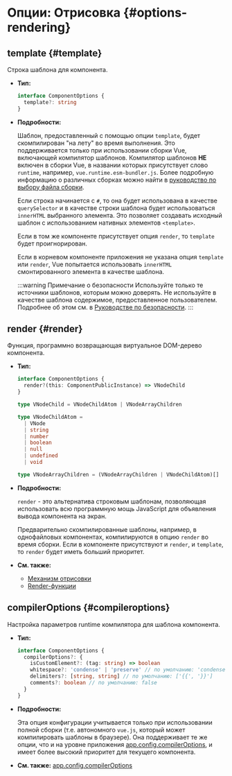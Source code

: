 # Опции: Отрисовка {#options-rendering}

## template {#template}

Строка шаблона для компонента.

- **Тип:**

  ```ts
  interface ComponentOptions {
    template?: string
  }
  ```

- **Подробности:**

  Шаблон, предоставленный с помощью опции `template`, будет скомпилирован "на лету" во время выполнения. Это поддерживается только при использовании сборки Vue, включающей компилятор шаблонов. Компилятор шаблонов **НЕ** включен в сборки Vue, в названии которых присутствует слово `runtime`, например, `vue.runtime.esm-bundler.js`. Более подробную информацию о различных сборках можно найти в [руководство по выбору файла сборки](https://github.com/vuejs/core/tree/main/packages/vue#which-dist-file-to-use).

  Если строка начинается с `#`, то она будет использована в качестве `querySelector` и в качестве строки шаблона будет использоваться `innerHTML` выбранного элемента. Это позволяет создавать исходный шаблон с использованием нативных элементов `<template>`.

  Если в том же компоненте присутствует опция `render`, то `template` будет проигнорирован.

  Если в корневом компоненте приложения не указана опция `template` или `render`, Vue попытается использовать `innerHTML` смонтированного элемента в качестве шаблона.

  :::warning Примечание о безопасности
  Используйте только те источники шаблонов, которым можно доверять. Не используйте в качестве шаблона содержимое, предоставленное пользователем. Подробнее об этом см. в [Руководстве по безопасности](/guide/best-practices/security.html#rule-no-1-never-use-non-trusted-templates).
  :::

## render {#render}

Функция, программно возвращающая виртуальное DOM-дерево компонента.

- **Тип:**

  ```ts
  interface ComponentOptions {
    render?(this: ComponentPublicInstance) => VNodeChild
  }

  type VNodeChild = VNodeChildAtom | VNodeArrayChildren

  type VNodeChildAtom =
    | VNode
    | string
    | number
    | boolean
    | null
    | undefined
    | void

  type VNodeArrayChildren = (VNodeArrayChildren | VNodeChildAtom)[]
  ```

- **Подробности:**

  `render` - это альтернатива строковым шаблонам, позволяющая использовать всю программную мощь JavaScript для объявления вывода компонента на экран.

  Предварительно скомпилированные шаблоны, например, в однофайловых компонентах, компилируются в опцию `render` во время сборки. Если в компоненте присутствуют и `render`, и `template`, то `render` будет иметь больший приоритет.

- **См. также:**
  - [Механизм отрисовки](/guide/extras/rendering-mechanism.html)
  - [Render-функции](/guide/extras/render-function.html)

## compilerOptions {#compileroptions}

Настройка параметров runtime компилятора для шаблона компонента.

- **Тип:**

  ```ts
  interface ComponentOptions {
    compilerOptions?: {
      isCustomElement?: (tag: string) => boolean
      whitespace?: 'condense' | 'preserve' // по умолчанию: 'condense'
      delimiters?: [string, string] // по умолчанию: ['{{', '}}']
      comments?: boolean // по умолчанию: false
    }
  }
  ```

- **Подробности:**

  Эта опция конфигурации учитывается только при использовании полной сборки (т.е. автономного `vue.js`, который может компилировать шаблоны в браузере). Она поддерживает те же опции, что и на уровне приложения [app.config.compilerOptions](/api/application.html#app-config-compileroptions), и имеет более высокий приоритет для текущего компонента.

- **См. также:** [app.config.compilerOptions](/api/application.html#app-config-compileroptions)

